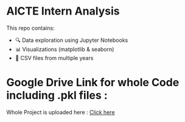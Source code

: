 # AICTE Intern Analysis

This repo contains:
- 🔍 Data exploration using Jupyter Notebooks
- 📊 Visualizations (matplotlib & seaborn)
- 📁 CSV files from multiple years

# Google Drive Link for whole Code including .pkl files :
<p>
  Whole Project is uploaded here : 
  <a href="https://drive.google.com/file/d/1VbJgjyV7KpCRY59RgKgQlXb50jf94CUN/view?usp=sharing">Click here </a>
</p>
